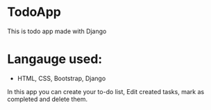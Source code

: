 # TodoApp
This is todo app made with Django
# Langauge used:
* HTML, CSS, Bootstrap, Django
 
In this app you can create your to-do list, Edit created tasks, mark as completed and delete them.
